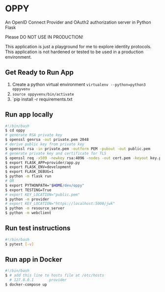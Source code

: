 # OPPY

An OpenID Connect Provider and OAuth2 authorization server in Python Flask

Please DO NOT USE IN PRODUCTION!

This application is just a playground for me to explore identity protocols. This application is not hardened or tested to be used in a production environment.

## Get Ready to Run App
1. Create a python virtual environment `virtualenv --python=python3 oppyvenv`
2. `source oppyvenv/bin/activate`
3. `pip install -r requirements.txt

## Run app locally

```bash
#!/bin/bash
$ cd oppy
# generate RSA private key
$ openssl genrsa -out private.pem 2048
# derive public key from private key
$ openssl rsa -in private.pem -outform PEM -pubout -out public.pem
# generate private key and certificate for TLS
$ openssl req -x509 -newkey rsa:4096 -nodes -out cert.pem -keyout key.pem -days 365
$ export FLASK_APP=provider/app.py
$ export FLASK_ENV=development
$ export FLASK_DEBUG=1
$ python -m flask run
# OR
$ export PYTHONPATH="$HOME/dev/oppy"
$ export TESTING=True
# export KEY_LOCATION="public.pem"
$ python -m provider
# export KEY_LOCATION="https://localhost:5000/jwk"
$ python -m resource_server
$ python -m webclient
```

## Run test instructions

```bash
#!/bin/bash
$ pytest [-v]
```

## Run app in Docker
```bash
#!/bin/bash
$ # add this line to hosts file at /etc/hosts
  # 127.0.0.1       provider
$ docker-compose up
```
